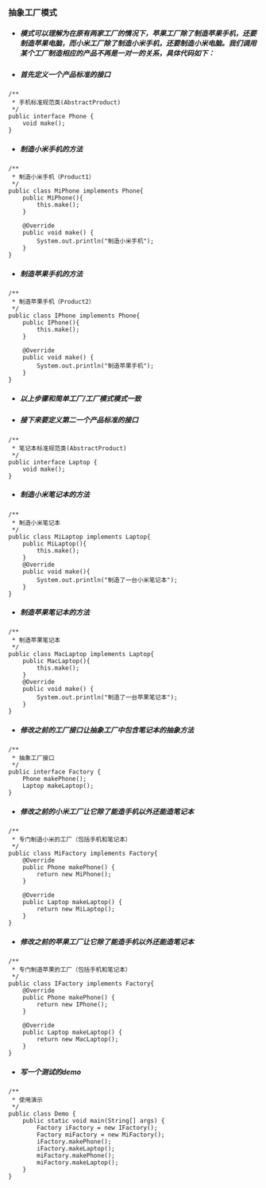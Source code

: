 ### 抽象工厂模式  
* ##### 模式可以理解为在原有两家工厂的情况下，苹果工厂除了制造苹果手机，还要制造苹果电脑，而小米工厂除了制造小米手机，还要制造小米电脑。我们调用某个工厂制造相应的产品不再是一对一的关系，具体代码如下：
* ##### 首先定义一个产品标准的接口
```
/**
 * 手机标准规范类(AbstractProduct)
 */
public interface Phone {
	void make();
}
```
* ##### 制造小米手机的方法  
```
/**
 * 制造小米手机（Product1）
 */
public class MiPhone implements Phone{
	public MiPhone(){
		this.make();
	}
	
	@Override
	public void make() {
		System.out.println("制造小米手机");
	}
}
```
* ##### 制造苹果手机的方法 
```
/**
 * 制造苹果手机（Product2）
 */
public class IPhone implements Phone{
	public IPhone(){
		this.make();
	}
	
	@Override
	public void make() {
		System.out.println("制造苹果手机");
	}
}
```
* ##### 以上步骤和简单工厂/工厂模式模式一致  
* ##### 接下来要定义第二一个产品标准的接口
```
/**
 * 笔记本标准规范类(AbstractProduct)
 */
public interface Laptop {
	void make();
}
```
* ##### 制造小米笔记本的方法  
```
/**
 * 制造小米笔记本
 */
public class MiLaptop implements Laptop{
	public MiLaptop(){
		this.make();
	}
	@Override
	public void make(){
		System.out.println("制造了一台小米笔记本");
	}
}
```
* ##### 制造苹果笔记本的方法 
```
/**
 * 制造苹果笔记本
 */
public class MacLaptop implements Laptop{
	public MacLaptop(){
		this.make();
	}
	@Override
	public void make() {
		System.out.println("制造了一台苹果笔记本");
	}
}
```
* ##### 修改之前的工厂接口让抽象工厂中包含笔记本的抽象方法
```
/**
 * 抽象工厂接口
 */
public interface Factory {
	Phone makePhone();
	Laptop makeLaptop();
}
```
* ##### 修改之前的小米工厂让它除了能造手机以外还能造笔记本
```
/**
 * 专门制造小米的工厂（包括手机和笔记本）
 */
public class MiFactory implements Factory{
	@Override
	public Phone makePhone() {
		return new MiPhone();
	}

	@Override
	public Laptop makeLaptop() {
		return new MiLaptop();
	}
}
```
* ##### 修改之前的苹果工厂让它除了能造手机以外还能造笔记本
```
/**
 * 专门制造苹果的工厂（包括手机和笔记本）
 */
public class IFactory implements Factory{
	@Override
	public Phone makePhone() {
		return new IPhone();
	}

	@Override
	public Laptop makeLaptop() {
		return new MacLaptop();
	}
}
```
* ##### 写一个测试的demo
```
/**
 * 使用演示
 */
public class Demo {
	public static void main(String[] args) {
		Factory iFactory = new IFactory();
		Factory miFactory = new MiFactory();	
		iFactory.makePhone();
		iFactory.makeLaptop();
		miFactory.makePhone();
		miFactory.makeLaptop();
	}
}
```
